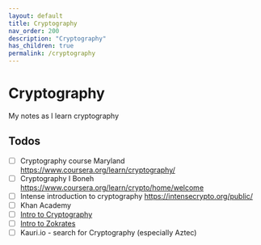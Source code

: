 ```yaml
---
layout: default
title: Cryptography
nav_order: 200
description: "Cryptography"
has_children: true
permalink: /cryptography
---
```


# Cryptography

My notes as I learn cryptography

## Todos

- [ ] Cryptography course Maryland https://www.coursera.org/learn/cryptography/
- [ ] Cryptography I Boneh https://www.coursera.org/learn/crypto/home/welcome
- [ ] Intense introduction to cryptography https://intensecrypto.org/public/
- [ ] Khan Academy
- [ ] [Intro to Cryptography](https://medium.com/crypto-economics/introduction-to-cryptography-part-1-646893e87d5d)
- [ ] [Intro to Zokrates](https://kauri.io/article/37a2319942ce4916a60a6f84a193edb4/v2)
- [ ] Kauri.io - search for Cryptography (especially Aztec)